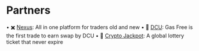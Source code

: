 
# Partners

• ✖️ [Nexus](nexus.md): All in one platform for traders old and new
• 🔁 [DCU](dcu.md): Gas Free is the first trade to earn swap by DCU
• 💸 [Crypto Jackpot](cryptojackpot.md): A global lottery ticket that never expire